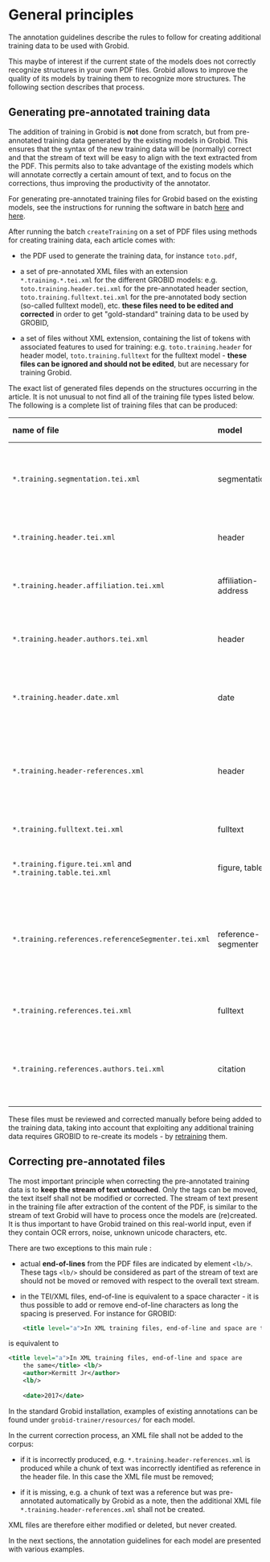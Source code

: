 # General principles

The annotation guidelines describe the rules to follow for creating additional training data to be used with Grobid.

This maybe of interest if the current state of the models does not correctly recognize structures in your own PDF files.  Grobid allows to improve the quality of its models by training them to recognize more structures.  The following section describes that process.

## Generating pre-annotated training data

The addition of training in Grobid is __not__ done from scratch, but from pre-annotated training data generated by the existing models in Grobid. This ensures that the syntax of the new training data will be (normally) correct and that the stream of text will be easy to align with the text extracted from the PDF. This permits also to take advantage of the existing models which will annotate correctly a certain amount of text, and to focus on the corrections, thus improving the productivity of the annotator.

For generating pre-annotated training files for Grobid based on the existing models, see the instructions for running the software in batch [here](../Training-the-models-of-Grobid.md#generation-of-training-data) and [here](../Grobid-batch.md#createtraining).

After running the batch `createTraining` on a set of PDF files using methods for creating training data, each article comes with:

* the PDF used to generate the training data, for instance `toto.pdf`,

* a set of pre-annotated XML files with an extension `*.training.*.tei.xml` for the different GROBID models: e.g. `toto.training.header.tei.xml` for the pre-annotated header section, `toto.training.fulltext.tei.xml` for the pre-annotated body section (so-called fulltext model), etc. __these files need to be edited and corrected__ in order to get "gold-standard" training data to be used by GROBID,

* a set of files without XML extension, containing the list of tokens with associated features to used for training: e.g. `toto.training.header` for header model, `toto.training.fulltext` for the fulltext model - __these files can be ignored and should not be edited__, but are necessary for training Grobid.

The exact list of generated files depends on the structures occurring in the article. It is not unusual to not find all of the training file types listed below. The following is a complete list of training files that can be produced:

| name of file      | model | for the pre-annotated file     |
| :------------- | :---- | :------------- |
| `*.training.segmentation.tei.xml` | segmentation | for the initial  model used to segment a complete article into the principal zones |
| `*.training.header.tei.xml` | header | a pre-annotated file for the header model |
| `*.training.header.affiliation.tei.xml` | affiliation-address | for the detailed affiliation and address recognition |
| `*.training.header.authors.tei.xml` | header | for the detailed authors recognition in the header |
| `*.training.header.date.xml` | date | for the detailed structure of dates appearing in the header |
| `*.training.header-references.xml` | header | for the detailed bibliographical reference segment structure if one appears in the header |
| `*.training.fulltext.tei.xml` | fulltext | for the structured body |
| `*.training.figure.tei.xml` and `*.training.table.tei.xml` | figure, table | for the different figures and tables |
| `*.training.references.referenceSegmenter.tei.xml` | reference-segmenter | for the `reference-segmenter` model (segment a bibliographical section into individual reference entries) |
| `*.training.references.tei.xml` | fulltext | for all the bibliographical references of the article |
| `*.training.references.authors.tei.xml` | citation | for all the authors appearing in the bibliographical references of the article |


These files must be reviewed and corrected manually before being added to the training data, taking into account that exploiting any additional training data requires GROBID to re-create its models - by [retraining](../Training-the-models-of-Grobid) them.

## Correcting pre-annotated files

The most important principle when correcting the pre-annotated training data is to __keep the stream of text untouched__. Only the tags can be moved, the text itself shall not be modified or corrected. The stream of text present in the training file after extraction of the content of the PDF, is similar to the stream of text Grobid will have to process once the models are (re)created. It is thus important to have Grobid trained on this real-world input, even if they contain OCR errors, noise, unknown unicode characters, etc.   

There are two exceptions to this main rule :

* actual __end-of-lines__ from the PDF files are indicated by element `<lb/>`. These tags `<lb/>` should be considered as part of the stream of text are should not be moved or removed with respect to the overall text stream. 

* in the TEI/XML files, end-of-line is equivalent to a space character - it is thus possible to add or remove end-of-line characters as long the spacing is preserved.
For instance for GROBID:

```xml
 	<title level="a">In XML training files, end-of-line and space are the same</title> <lb/> <author>Kermitt Jr</author> <lb/> <date>2017</date> 
```

is equivalent to 

```xml
<title level="a">In XML training files, end-of-line and space are 
	the same</title> <lb/> 
	<author>Kermitt Jr</author> 
	<lb/> 
	
	<date>2017</date> 
```

In the standard Grobid installation, examples of existing annotations can be found under `grobid-trainer/resources/` for each model.

In the current correction process, an XML file shall not be added to the corpus:

* if it is incorrectly produced, e.g. `*.training.header-references.xml` is produced while a chunk of text was incorrectly identified as reference in the header file. In this case the XML file must be removed;

* if it is missing, e.g. a chunk of text was a reference but was pre-annotated automatically by Grobid as a note, then the additional XML file `*.training.header-references.xml` shall not be created.

XML files are therefore either modified or deleted, but never created.

In the next sections, the annotation guidelines for each model are presented with various examples.
